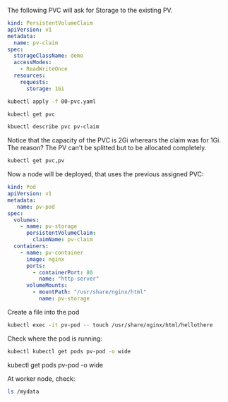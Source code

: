 The following PVC will ask for Storage to the existing PV.

```YAML
kind: PersistentVolumeClaim
apiVersion: v1
metadata:
  name: pv-claim
spec:
  storageClassName: demo
  accessModes:
    - ReadWriteOnce
  resources:
    requests:
      storage: 1Gi
```

```bash
kubectl apply -f 00-pvc.yaml
```

```bash
kubectl get pvc
```
```bash
kbuectl describe pvc pv-claim
```
Notice that the capacity of the PVC is 2Gi wherears the claim was for 1Gi. The reason?
The PV can't be splitted but to be allocated completely.
```bash
kubectl get pvc,pv
```

Now a node will be deployed, that uses the previous assigned PVC:

```YAML
kind: Pod
apiVersion: v1
metadata:
   name: pv-pod
spec:
  volumes:
    - name: pv-storage
      persistentVolumeClaim:
        claimName: pv-claim
  containers:
    - name: pv-container
      image: nginx
      ports:
        - containerPort: 80
          name: "http-server"
      volumeMounts:
        - mountPath: "/usr/share/nginx/html"
          name: pv-storage
```

Create a file into the pod
```bash
kubectl exec -it pv-pod -- touch /usr/share/nginx/html/hellothere
```
Check where the pod is running:
```bash
kubectl kubectl get pods pv-pod -o wide
```
kubectl get pods pv-pod -o wide

At worker node, check:
```bash
ls /mydata
```